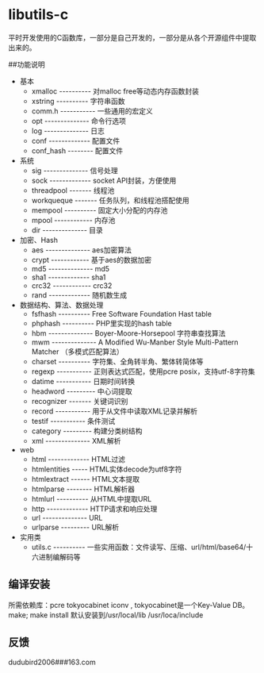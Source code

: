 # libutils-c
平时开发使用的C函数库，一部分是自己开发的，一部分是从各个开源组件中提取出来的。

##功能说明
* 基本
  + xmalloc ---------- 对malloc free等动态内存函数封装
  + xstring ---------- 字符串函数
  + comm.h ----------- 一些通用的宏定义
  + opt -------------- 命令行选项
  + log -------------- 日志
  + conf ------------- 配置文件
  + conf_hash -------- 配置文件
* 系统
  + sig -------------- 信号处理
  + sock ------------- socket API封装，方便使用
  + threadpool ------- 线程池
  + workqueque ------- 任务队列，和线程池搭配使用
  + mempool ---------- 固定大小分配的内存池
  + mpool ------------ 内存池
  + dir -------------- 目录
* 加密、Hash
  + aes -------------- aes加密算法
  + crypt ------------ 基于aes的数据加密
  + md5 -------------- md5
  + sha1 ------------- sha1
  + crc32 ------------ crc32
  + rand ------------- 随机数生成
* 数据结构、算法、数据处理
  + fsfhash ---------- Free Software Foundation Hast table
  + phphash ---------- PHP里实现的hash table
  + hbm -------------- Boyer-Moore-Horsepool 字符串查找算法
  + mwm -------------- A Modified Wu-Manber Style Multi-Pattern Matcher （多模式匹配算法）
  + charset ---------- 字符集、全角转半角、繁体转简体等
  + regexp ----------- 正则表达式匹配，使用pcre posix，支持utf-8字符集
  + datime ----------- 日期时间转换
  + headword --------- 中心词提取
  + recognizer ------- 关键词识别
  + record ----------- 用于从文件中读取XML记录并解析
  + testif ----------- 条件测试
  + category --------- 构建分类树结构
  + xml -------------- XML解析
* web
  + html ------------- HTML过滤
  + htmlentities ----- HTML实体decode为utf8字符
  + htmlextract ------ HTML文本提取
  + htmlparse -------- HTML解析器
  + htmlurl ---------- 从HTML中提取URL
  + http ------------- HTTP请求和响应处理
  + url -------------- URL
  + urlparse --------- URL解析
* 实用类
  + utils.c ---------- 一些实用函数：文件读写、压缩、url/html/base64/十六进制编解码等

## 编译安装
所需依赖库：pcre tokyocabinet iconv , tokyocabinet是一个Key-Value DB。    
make; make install  默认安装到/usr/local/lib  /usr/loca/include

## 反馈
dudubird2006###163.com
